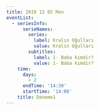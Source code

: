 ```yaml
---
title: 2019 12 02 Mon
eventList:
  - seriesInfo:
      serieNames:
        series:
          label: Kralın Oğulları
          value: Kralın Oğulları
        subtitles:
          label: 1- Baba kimdir?
          value: 1- Baba kimdir?
    time:
      days:
        - 2
      endTime: '14:30'
      startTime: '14:00'
    title: Deneme1
---
```


